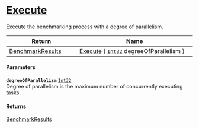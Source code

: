 # [Execute](./VerifierBenchmark--Execute.md)

Execute the benchmarking process with a degree of parallelism.

| Return<div><a href="#"><img width=225></a></div> | Name<div><a href="#"><img width=525></a></div> | 
| --- | --- | 
| [BenchmarkResults](./../BenchmarkResults.md) | [Execute](./VerifierBenchmark--Execute.md) ( [`Int32`](https://docs.microsoft.com/en-us/dotnet/api/System.Int32) degreeOfParallelism ) | 


#### Parameters
**`degreeOfParallelism`**  [`Int32`](https://docs.microsoft.com/en-us/dotnet/api/System.Int32)<br>Degree of parallelism is the maximum number of concurrently executing tasks.
#### Returns
[BenchmarkResults](./../BenchmarkResults.md)<br>
